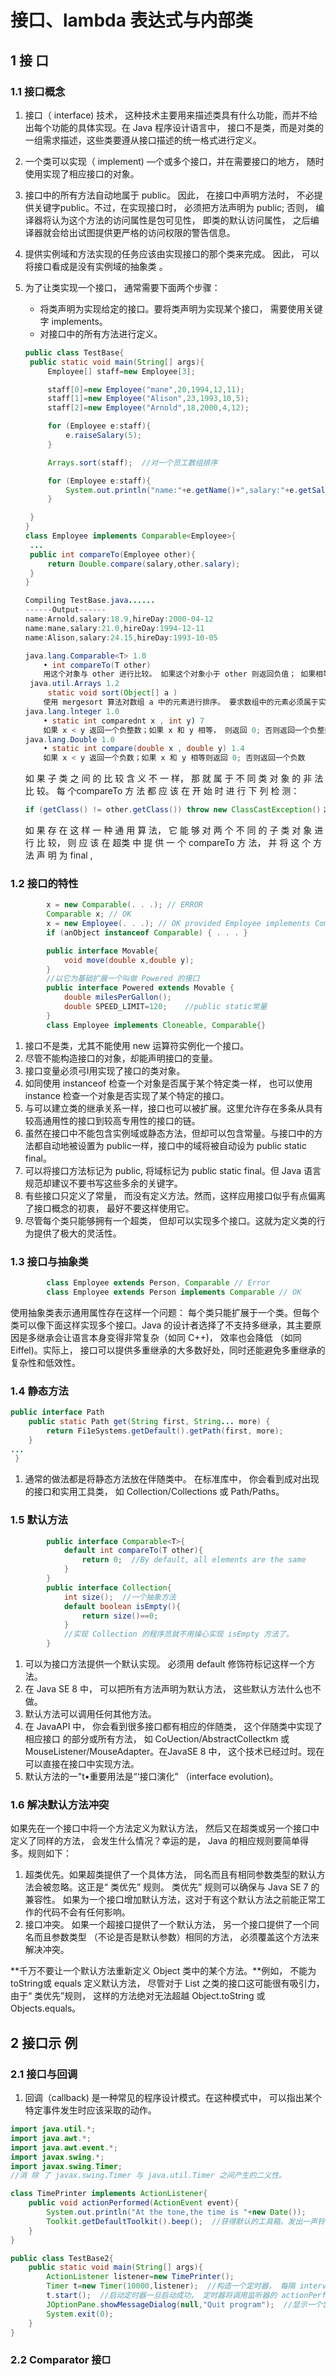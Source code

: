 #  接口、lambda 表达式与内部类



## 1  接 口

### 1.1  接口概念

1. 接口（ interface) 技术， 这种技术主要用来描述类具有什么功能，而并不给出每个功能的具体实现。在 Java 程序设计语言中， 接口不是类，而是对类的一组需求描述，这些类要遵从接口描述的统一格式进行定义。

2. 一个类可以实现（ implement) —个或多个接口，并在需要接口的地方， 随时使用实现了相应接口的对象。

3. 接口中的所有方法自动地属于 public。 因此， 在接口中声明方法时， 不必提供关键字public。不过，在实现接口时， 必须把方法声明为 public; 否则， 编译器将认为这个方法的访问属性是包可见性， 即类的默认访问属性， 之后编译器就会给出试图提供更严格的访问权限的警告信息。

4. 提供实例域和方法实现的任务应该由实现接口的那个类来完成。 因此， 可以将接口看成是没有实例域的抽象类 。

5. 为了让类实现一个接口， 通常需要下面两个步骤：

   - 将类声明为实现给定的接口。要将类声明为实现某个接口， 需要使用关键字 implements。
   - 对接口中的所有方法进行定义。

   ```java
   public class TestBase{
   	public static void main(String[] args){
   		Employee[] staff=new Employee[3];
   
   		staff[0]=new Employee("mane",20,1994,12,11);
   		staff[1]=new Employee("Alison",23,1993,10,5);
   		staff[2]=new Employee("Arnold",18,2000,4,12);
   
   		for (Employee e:staff){
   			e.raiseSalary(5);
   		}
   
   		Arrays.sort(staff);  //对一个员工数组排序
   
   		for (Employee e:staff){
   			System.out.println("name:"+e.getName()+",salary:"+e.getSalary()+",hireDay:"+e.getHireDay());
   		}
   
   	}
   }
   class Employee implements Comparable<Employee>{
   	...
   	public int compareTo(Employee other){
   		return Double.compare(salary,other.salary);
   	}
   }
   
   Compiling TestBase.java......
   ------Output------
   name:Arnold,salary:18.9,hireDay:2000-04-12
   name:mane,salary:21.0,hireDay:1994-12-11
   name:Alison,salary:24.15,hireDay:1993-10-05
   ```

   ```java
   java.lang.Comparable<T> 1.0
       • int compareTo(T other)
       用这个对象与 other 进行比较。 如果这个对象小于 other 则返回负值； 如果相等则返回0； 否则返回正值。
    java.util.Arrays 1.2
        static void sort(Object[] a )
       使用 mergesort 算法对数组 a 中的元素进行排序。 要求数组中的元素必须属于实现了Comparable 接口的类， 并且元素之间必须是可比较的。
   java.lang.lnteger 1.0
       • static int comparednt x , int y) 7
       如果 x < y 返回一个负整数；如果 x 和 y 相等， 则返回 0; 否则返回一个负整数。
   java.lang.Double 1.0
       • static int compare(double x , double y) 1.4
       如果 x < y 返回一个负数；如果 x 和 y 相等则返回 0; 否则返回一个负数        
   ```

   如 果 子 类 之 间 的 比 较 含 义 不 一 样， 那 就 属 于 不 同 类 对 象 的 非 法 比 较。 每 个compareTo 方 法 都 应 该 在 开 始 时 进 行 下 列 检 测：

   ```java
   if (getClass() != other.getClass()) throw new ClassCastException()；
   ```

   如 果 存 在 这 样 一 种 通 用 算 法， 它 能 够 对 两 个 不 同 的 子 类 对 象 进 行 比 较， 则 应 该 在 超类 中 提 供 一 个 compareTo 方 法， 并 将 这 个 方 法 声 明 为 final ,

### 1.2  接口的特性

```java
		x = new Comparable(. . .); // ERROR
		Comparable x; // OK
		x = new Employee(. . .); // OK provided Employee implements Comparable
		if (anObject instanceof Comparable) { . . . }

		public interface Movable{
			void move(double x,double y);
		}
		//以它为基础扩展一个叫做 Powered 的接口
		public interface Powered extends Movable {
			double milesPerGallon();
			double SPEED_LIMIT=120;    //public static常量
		}
		class Employee implements Cloneable, Comparable{}
```

1. 接口不是类，尤其不能使用 new 运算符实例化一个接口。
2. 尽管不能构造接口的对象，却能声明接口的变量。
3. 接口变量必须弓I用实现了接口的类对象。
4. 如同使用 instanceof 检查一个对象是否属于某个特定类一样， 也可以使用instance 检查一个对象是否实现了某个特定的接口。
5. 与可以建立类的继承关系一样，接口也可以被扩展。这里允许存在多条从具有较高通用性的接口到较高专用性的接口的链。
6. 虽然在接口中不能包含实例域或静态方法，但却可以包含常量。与接口中的方法都自动地被设置为 public一样，接口中的域将被自动设为 public static final。
7. 可以将接口方法标记为 public, 将域标记为 public static final。但 Java 语言规范却建议不要书写这些多余的关键字。
8. 有些接口只定义了常量， 而没有定义方法。然而，这样应用接口似乎有点偏离了接口概念的初衷， 最好不要这样使用它。
9. 尽管每个类只能够拥有一个超类， 但却可以实现多个接口。这就为定义类的行为提供了极大的灵活性。 

### 1.3  接口与抽象类

```java
		class Employee extends Person, Comparable // Error
		class Employee extends Person implements Comparable // OK
```

使用抽象类表示通用属性存在这样一个问题： 每个类只能扩展于一个类。但每个类可以像下面这样实现多个接口。Java 的设计者选择了不支持多继承，其主要原因是多继承会让语言本身变得非常复杂（如同 C++)， 效率也会降低 （如同 Eiffel)。实际上， 接口可以提供多重继承的大多数好处，同时还能避免多重继承的复杂性和低效性。

### 1.4  静态方法

```java
public interface Path
    public static Path get(String first, String... more) {
    	return Fi1eSystems.getDefault().getPath(first, more);
    }
...
 }
```

1. 通常的做法都是将静态方法放在伴随类中。 在标准库中， 你会看到成对出现的接口和实用工具类， 如 Collection/Collections 或 Path/Paths。

### 1.5  默认方法

```java
		public interface Comparable<T>{
			default int compareTo(T other){
				return 0;  //By default, all elements are the same
			}
		}
		public interface Collection{
			int size();  //一个抽象方法
			default boolean isEmpty(){
				return size()==0;
			}
			//实现 Collection 的程序员就不用操心实现 isEmpty 方法了。
		}
```

1. 可以为接口方法提供一个默认实现。 必须用 default 修饰符标记这样一个方法。
2. 在 Java SE 8 中， 可以把所有方法声明为默认方法， 这些默认方法什么也不做。
3. 默认方法可以调用任何其他方法。
4. 在 JavaAPI 中， 你会看到很多接口都有相应的伴随类， 这个伴随类中实现了相应接口 的部分或所有方法， 如 CoUection/AbstractCollectkm 或 MouseListener/MouseAdapter。在JavaSE 8 中， 这个技术已经过时。现在可以直接在接口中实现方法。
5. 默认方法的一"t•重要用法是“‘接口演化” （interface evolution)。

### 1.6  解决默认方法冲突

如果先在一个接口中将一个方法定义为默认方法， 然后又在超类或另一个接口中定义了同样的方法， 会发生什么情况？幸运的是， Java 的相应规则要简单得多。规则如下：

1. 超类优先。如果超类提供了一个具体方法， 同名而且有相同参数类型的默认方法会被忽略。这正是“ 类优先” 规则。 类优先” 规则可以确保与 Java SE 7 的兼容性。 如果为一个接口增加默认方法，这对于有这个默认方法之前能正常工作的代码不会有任何影响。
2. 接口冲突。 如果一个超接口提供了一个默认方法， 另一个接口提供了一个同名而且参数类型 （不论是否是默认参数）相同的方法， 必须覆盖这个方法来解决冲突。

**千万不要让一个默认方法重新定义 Object 类中的某个方法。**例如， 不能为 toString或 equals 定义默认方法， 尽管对于 List 之类的接口这可能很有吸引力， 由于“
类优先”规则， 这样的方法绝对无法超越 Object.toString 或 Objects.equals。

## 2  接口示 例

### 2.1  接口与回调

1. 回调（callback) 是一种常见的程序设计模式。在这种模式中， 可以指出某个特定事件发生时应该采取的动作。 

```java
import java.util.*;
import java.awt.*;
import java.awt.event.*;
import javax.swing.*;
import javax.swing.Timer;
//消 除 了 javax.swing.Timer 与 java.util.Timer 之间产生的二义性。

class TimePrinter implements ActionListener{
	public void actionPerformed(ActionEvent event){
		System.out.println("At the tone,the time is "+new Date());
		Toolkit.getDefaultToolkit().beep();  //获得默认的工具箱。发出一声铃响。
	}
}

public class TestBase2{
	public static void main(String[] args){
		ActionListener listener=new TimePrinter();
		Timer t=new Timer(10000,listener);  //构造一个定时器， 每隔 interval 毫秒通告 listener—次 ，
		t.start();  //启动定时器一旦启动成功， 定时器将调用监听器的 actionPerformed。
		JOptionPane.showMessageDialog(null,"Quit program");  //显示一个包含一条消息和 OK 按钮的对话框。
		System.exit(0);
	}
}
```

### 2.2  Comparator 接□










